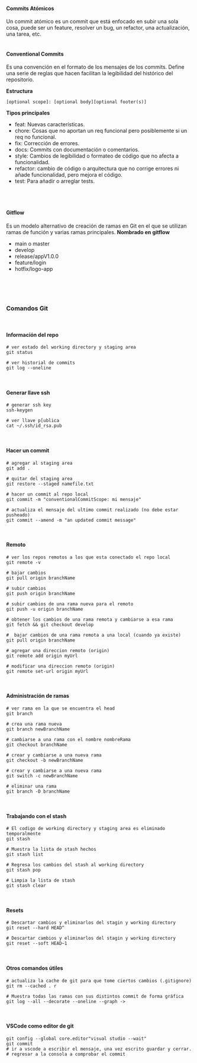 #### **Commits Atómicos**
Un commit atómico es un commit que está enfocado en subir una sola cosa, puede ser un feature, resolver un bug, un refactor, una actualización, una tarea, etc.
<br>
<br>

#### **Conventional Commits**
Es una convención en el formato de los mensajes de los commits. Define una serie de reglas que hacen facilitan la legibilidad del histórico del repositorio.

**Estructura**
```
[optional scope]: [optional body][optional footer(s)]
```

**Tipos principales**
* feat: Nuevas características.
* chore: Cosas que no aportan un req funcional pero posiblemente si un req no funcional.
* fix: Corrección de errores.
* docs: Commits con documentación o comentarios.
* style: Cambios de legibilidad o formateo de código que no afecta a funcionalidad.
* refactor: cambio de código o arquitectura que no corrige errores ni añade funcionalidad, pero mejora el código.
* test: Para añadir o arreglar tests.
<br>
<br>

#### **Gitflow**
Es un modelo alternativo de creación de ramas en Git en el que se utilizan ramas de función y varias ramas principales.
**Nombrado en gitflow**
* main o master
* develop
* release/appV1.0.0
* feature/login
* hotfix/logo-app
<br>
<br>
<br>

### **Comandos Git**
<br>

#### **Información del repo**
```
# ver estado del working directory y staging area
git status

# ver historial de commits
git log --oneline
```
<br>

#### **Generar llave ssh**

```
# generar ssh key
ssh-keygen

# ver llave p[ublica
cat ~/.ssh/id_rsa.pub
```
<br>

#### **Hacer un commit**

```
# agregar al staging area
git add .

# quitar del staging area
git restore --staged namefile.txt

# hacer un commit al repo local
git commit -m "conventionalCommitScope: mi mensaje"

# actualiza el mensaje del ultimo commit realizado (no debe estar pusheado)
git commit --amend -m "an updated commit message"
```
<br>

#### **Remoto**

```
# ver los repos remotos a los que esta conectado el repo local
git remote -v

# bajar cambios
git pull origin branchName

# subir cambios
git push origin branchName

# subir cambios de una rama nueva para el remoto
git push -u origin branchName

# obtener los cambios de una rama remota y cambiarse a esa rama
git fetch && git checkout develop

#  bajar cambios de una rama remota a una local (cuando ya existe)
git pull origin branchName

# agregar una direccion remoto (origin)
git remote add origin myUrl

# modificar una direccion remoto (origin)
git remote set-url origin myUrl
```
<br>

#### **Administración de ramas**

```
# ver rama en la que se encuentra el head
git branch 

# crea una rama nueva
git branch newBranchName 

# cambiarse a una rama con el nombre nombreRama
git checkout branchName

# crear y cambiarse a una nueva rama
git checkout -b newBranchName

# crear y cambiarse a una nueva rama
git switch -c newBranchName 

# eliminar una rama
git branch -D branchName
```
<br>

#### **Trabajando con el stash**

```
# El codigo de working directory y staging area es eliminado temporalmente
git stash

# Muestra la lista de stash hechos
git stash list

# Regresa los cambios del stash al working directory
git stash pop

# Limpia la lista de stash
git stash clear
```
<br>

#### **Resets**

```
# Descartar cambios y eliminarlos del stagin y working directory
git reset --hard HEAD^

# Descartar cambios y eliminarlos del stagin y working directory
git reset --soft HEAD~1

```
<br>

#### **Otros comandos útiles**

```
# actualiza la cache de git para que tome ciertos cambios (.gitignore)
git rm --cached . r

# Muestra todas las ramas con sus distintos commit de forma gráfica
git log --all --decorate --oneline --graph -> 

```
<br>

#### **VSCode como editor de git**

```
git config --global core.editor"visual studio --wait"
git commit
# ir a vscode a escribir el mensaje, una vez escrito guardar y cerrar.
# regresar a la consola a comprobar el commit

```